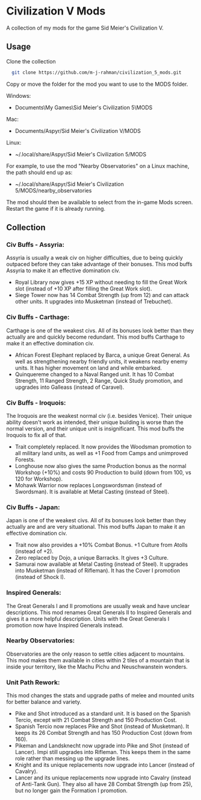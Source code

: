 
# Civilization V Mods

A collection of my mods for the game Sid Meier's Civilization V.

## Usage

Clone the collection

```bash
  git clone https://github.com/m-j-rahman/civilization_5_mods.git
```

Copy or move the folder for the mod you want to use to the MODS folder.

Windows: 

* Documents\My Games\Sid Meier's Civilization 5\MODS

Mac:

* Documents/Aspyr/Sid Meier's Civilization V/MODS

Linux:

* ~/.local/share/Aspyr/Sid Meier's Civilization 5/MODS

For example, to use the mod "Nearby Observatories" on a Linux machine, the path should end up as:  
* ~/.local/share/Aspyr/Sid Meier's Civilization 5/MODS/nearby_observatories

The mod should then be available to select from the in-game Mods screen.  
Restart the game if it is already running.  

## Collection

### Civ Buffs - Assyria:
Assyria is usually a weak civ on higher difficulties, due to being quickly outpaced before they can take advantage of their bonuses. This mod buffs Assyria to make it an effective domination civ.
* Royal Library now gives +15 XP without needing to fill the Great Work slot (instead of +10 XP after filling the Great Work slot).
* Siege Tower now has 14 Combat Strength (up from 12) and can attack other units. It upgrades into Musketman (instead of Trebuchet).

### Civ Buffs - Carthage:
Carthage is one of the weakest civs. All of its bonuses look better than they actually are and quickly become redundant. This mod buffs Carthage to make it an effective domination civ.
* African Forest Elephant replaced by Barca, a unique Great General. As well as strengthening nearby friendly units, it weakens nearby enemy units. It has higher movement on land and while embarked.
* Quinquereme changed to a Naval Ranged unit. It has 10 Combat Strength, 11 Ranged Strength, 2 Range, Quick Study promotion, and upgrades into Galleass (instead of Caravel).

### Civ Buffs - Iroquois:
The Iroquois are the weakest normal civ (i.e. besides Venice). Their unique ability doesn't work as intended, their unique building is worse than the normal version, and their unique unit is insignificant. This mod buffs the Iroquois to fix all of that.
* Trait completely replaced. It now provides the Woodsman promotion to all military land units, as well as +1 Food from Camps and unimproved Forests.
* Longhouse now also gives the same Production bonus as the normal Workshop (+10%) and costs 90 Production to build (down from 100, vs 120 for Workshop).
* Mohawk Warrior now replaces Longswordsman (instead of Swordsman). It is available at Metal Casting (instead of Steel).

### Civ Buffs - Japan:
Japan is one of the weakest civs. All of its bonuses look better than they actually are and are very situational. This mod buffs Japan to make it an effective domination civ.
* Trait now also provides a +10% Combat Bonus. +1 Culture from Atolls (instead of +2).
* Zero replaced by Dojo, a unique Barracks. It gives +3 Culture.
* Samurai now available at Metal Casting (instead of Steel). It upgrades into Musketman (instead of Rifleman). It has the Cover I promotion (instead of Shock I).

### Inspired Generals:
The Great Generals I and II promotions are usually weak and have unclear descriptions. This mod renames Great Generals II to Inspired Generals and gives it a more helpful description. Units with the Great Generals I promotion now have Inspired Generals instead.

### Nearby Observatories:
Observatories are the only reason to settle cities adjacent to mountains. This mod makes them available in cities within 2 tiles of a mountain that is inside your territory, like the Machu Pichu and Neuschwanstein wonders.

### Unit Path Rework:
This mod changes the stats and upgrade paths of melee and mounted units for better balance and variety.
* Pike and Shot introduced as a standard unit. It is based on the Spanish Tercio, except with 21 Combat Strength and 150 Production Cost.
* Spanish Tercio now replaces Pike and Shot (instead of Musketman). It keeps its 26 Combat Strength and has 150 Production Cost (down from 160).
* Pikeman and Landsknecht now upgrade into Pike and Shot (instead of Lancer). Impi still upgrades into Rifleman. This keeps them in the same role rather than messing up the upgrade lines.
* Knight and its unique replacements now upgrade into Lancer (instead of Cavalry).
* Lancer and its unique replacements now upgrade into Cavalry (instead of Anti-Tank Gun). They also all have 28 Combat Strength (up from 25), but no longer gain the Formation I promotion.


